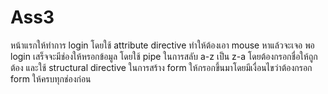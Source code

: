 # Ass3
หน้าแรกให้ทำการ login โดยใช้ attribute directive ทำให้ต้องเอา mouse หาแล้วจะเจอ พอ login เสร็จจะมีช่องให้หรอกข้อมูล โดยใช้ pipe ในการสลับ a-z เป็น z-a โดยต้องกรอกชื่อให้ถูกต้อง และใช้ structural directive ในการสร้าง form ให้กรอกขึ้นมาโดยมีเงื่อนไขว่าต้องกรอก form ให้ครบทุกช่องก่อน